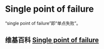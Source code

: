 # Single point of failure

“single point of failure”即“单点失败”。

## 维基百科 [Single point of failure](https://en.wikipedia.org/wiki/Single_point_of_failure)

